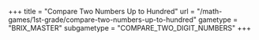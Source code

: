 +++
title = "Compare Two Numbers Up to Hundred"
url = "/math-games/1st-grade/compare-two-numbers-up-to-hundred"
gametype = "BRIX_MASTER"
subgametype = "COMPARE_TWO_DIGIT_NUMBERS"
+++